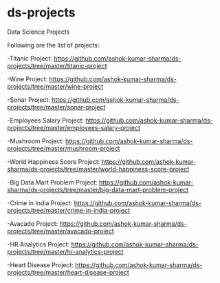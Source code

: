 # ds-projects
Data Science Projects

Following are the list of projects:

  -Titanic Project: https://github.com/ashok-kumar-sharma/ds-projects/tree/master/titanic-project
  
  -Wine Project: https://github.com/ashok-kumar-sharma/ds-projects/tree/master/wine-project
  
  -Sonar Project: https://github.com/ashok-kumar-sharma/ds-projects/tree/master/sonar-project
  
  -Employees Salary Project: https://github.com/ashok-kumar-sharma/ds-projects/tree/master/employees-salary-project
  
  -Mushroom Project: https://github.com/ashok-kumar-sharma/ds-projects/tree/master/mushroom-project
  
  -World Happiness Score Project: https://github.com/ashok-kumar-sharma/ds-projects/tree/master/world-happiness-score-project

  -Big Data Mart Problem Project: https://github.com/ashok-kumar-sharma/ds-projects/tree/master/big-data-mart-problem-project
  
  -Crime in India Project: https://github.com/ashok-kumar-sharma/ds-projects/tree/master/crime-in-india-project
  
  -Avacado Project: https://github.com/ashok-kumar-sharma/ds-projects/tree/master/avacado-project
  
  -HR Analytics Project: https://github.com/ashok-kumar-sharma/ds-projects/tree/master/hr-analytics-project
  
  -Heart Disease Project: https://github.com/ashok-kumar-sharma/ds-projects/tree/master/heart-disease-project

